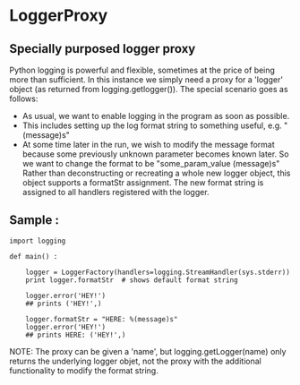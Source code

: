 # LoggerProxy

## Specially purposed logger proxy

Python logging is powerful and flexible, sometimes at the price of being more than sufficient. In this instance we simply need a proxy for a  'logger' object (as returned from logging.getlogger()). The special scenario goes as follows:
* As usual, we want to enable logging in the program as soon as possible.
* This includes setting up the log format string to something useful, e.g. "(message)s"
* At some time later in the run, we wish to modify the message format because some previously unknown parameter becomes known later. So we want to change the format to be "some_param_value (message)s"
Rather than deconstructing or recreating a whole new logger object, this object supports a formatStr assignment. The new format string is assigned to all handlers registered with the logger.

## Sample :


```
import logging

def main() :

    logger = LoggerFactory(handlers=logging.StreamHandler(sys.stderr))
    print logger.formatStr  # shows default format string

    logger.error('HEY!')
    ## prints ('HEY!',)

    logger.formatStr = "HERE: %(message)s"
    logger.error('HEY!')
    ## prints HERE: ('HEY!',)
```
NOTE:  The proxy can be given a 'name', but logging.getLogger(name) only returns the underlying logger objet, not the proxy with the additional functionality to modify the format string.

